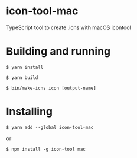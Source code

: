 icon-tool-mac
======

TypeScript tool to create .icns with macOS icontool

# Building and running

`$ yarn install`

`$ yarn build`

`$ bin/make-icns icon [output-name]`

# Installing

`$ yarn add --global icon-tool-mac`

or

`$ npm install -g icon-tool mac`
